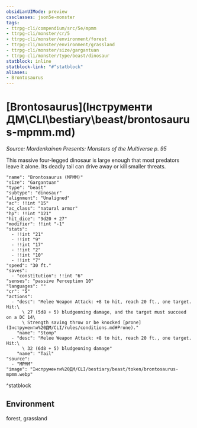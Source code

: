 ```yaml
---
obsidianUIMode: preview
cssclasses: json5e-monster
tags:
- ttrpg-cli/compendium/src/5e/mpmm
- ttrpg-cli/monster/cr/5
- ttrpg-cli/monster/environment/forest
- ttrpg-cli/monster/environment/grassland
- ttrpg-cli/monster/size/gargantuan
- ttrpg-cli/monster/type/beast/dinosaur
statblock: inline
statblock-link: "#^statblock"
aliases:
- Brontosaurus
---
```

# [Brontosaurus](Інструменти ДМ\CLI\bestiary\beast/brontosaurus-mpmm.md)
*Source: Mordenkainen Presents: Monsters of the Multiverse p. 95*  

This massive four-legged dinosaur is large enough that most predators leave it alone. Its deadly tail can drive away or kill smaller threats.

```statblock
"name": "Brontosaurus (MPMM)"
"size": "Gargantuan"
"type": "beast"
"subtype": "dinosaur"
"alignment": "Unaligned"
"ac": !!int "15"
"ac_class": "natural armor"
"hp": !!int "121"
"hit_dice": "9d20 + 27"
"modifier": !!int "-1"
"stats":
  - !!int "21"
  - !!int "9"
  - !!int "17"
  - !!int "2"
  - !!int "10"
  - !!int "7"
"speed": "30 ft."
"saves":
  - "constitution": !!int "6"
"senses": "passive Perception 10"
"languages": ""
"cr": "5"
"actions":
  - "desc": "Melee Weapon Attack: +8 to hit, reach 20 ft., one target. Hit:\
      \ 27 (5d8 + 5) bludgeoning damage, and the target must succeed on a DC 14\
      \ Strength saving throw or be knocked [prone](Інструменти%20ДМ/CLI/rules/conditions.md#Prone)."
    "name": "Stomp"
  - "desc": "Melee Weapon Attack: +8 to hit, reach 20 ft., one target. Hit:\
      \ 32 (6d8 + 5) bludgeoning damage"
    "name": "Tail"
"source":
  - "MPMM"
"image": "Інструменти%20ДМ/CLI/bestiary/beast/token/brontosaurus-mpmm.webp"
```
^statblock

## Environment

forest, grassland